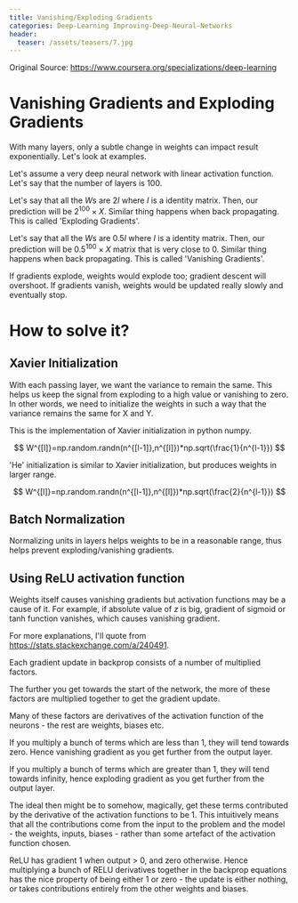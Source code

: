 ```yaml
---
title: Vanishing/Exploding Gradients
categories: Deep-Learning Improving-Deep-Neural-Networks
header:
  teaser: /assets/teasers/7.jpg
---
```




Original Source: https://www.coursera.org/specializations/deep-learning



# Vanishing Gradients and Exploding Gradients

With many layers, only a subtle change in weights can impact result exponentially. Let's look at examples.

Let's assume a very deep neural network with linear activation function. Let's say that the number of layers is $100$.

Let's say that all the $W$s are $2I$ where $I$ is a identity matrix. Then, our prediction will be $2^{100}\times X$. Similar thing happens when back propagating. This is called 'Exploding Gradients'.

Let's say that all the $W$s are $0.5I$ where $I$ is a identity matrix. Then, our prediction will be $0.5^{100}\times X$ matrix that is very close to 0. Similar thing happens when back propagating. This is called 'Vanishing Gradients'.

If gradients explode, weights would explode too; gradient descent will overshoot. If gradients vanish, weights would be updated really slowly and eventually stop.

# How to solve it?

## Xavier Initialization

With each passing layer, we want the variance to remain the same. This helps us keep the signal from exploding to a high value or vanishing to zero. In other words, we need to initialize the weights in such a way that the variance remains the same for X and Y.

This is the implementation of Xavier initialization in python numpy.

$$
W^{[l]}=np.random.randn(n^{[l-1]},n^{[l]})*np.sqrt(\frac{1}{n^{l-1}})
$$

'He' initialization is similar to Xavier initialization, but produces weights in larger range.

$$
W^{[l]}=np.random.randn(n^{[l-1]},n^{[l]})*np.sqrt(\frac{2}{n^{l-1}})
$$

## Batch Normalization

Normalizing units in layers helps weights to be in a reasonable range, thus helps prevent exploding/vanishing gradients.

## Using ReLU activation function

Weights itself causes vanishing gradients but activation functions may be a cause of it. For example, if absolute value of $z$ is big, gradient of sigmoid or tanh function vanishes, which causes vanishing gradient.

For more explanations, I'll quote from https://stats.stackexchange.com/a/240491.

Each gradient update in backprop consists of a number of multiplied factors.

The further you get towards the start of the network, the more of these factors are multiplied together to get the gradient update.

Many of these factors are derivatives of the activation function of the neurons - the rest are weights, biases etc.

If you multiply a bunch of terms which are less than 1, they will tend towards zero. Hence vanishing gradient as you get further from the output layer.

If you multiply a bunch of terms which are greater than 1, they will tend towards infinity, hence exploding gradient as you get further from the output layer.

The ideal then might be to somehow, magically, get these terms contributed by the derivative of the activation functions to be 1. This intuitively means that all the contributions come from the input to the problem and the model - the weights, inputs, biases - rather than some artefact of the activation function chosen.

ReLU has gradient 1 when output > 0, and zero otherwise.
Hence multiplying a bunch of RELU derivatives together in the backprop equations has the nice property of being either 1 or zero - the update is either nothing, or takes contributions entirely from the other weights and biases.
